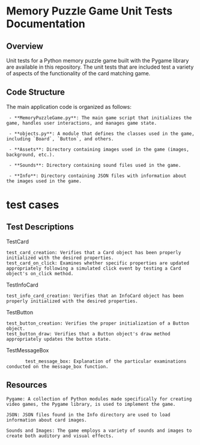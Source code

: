 # Memory Puzzle Game Unit Tests Documentation

## Overview

Unit tests for a Python memory puzzle game built with the Pygame library are available in this repository. The unit tests that are included test a variety of aspects of the functionality of the card matching game.


## Code Structure

The main application code is organized as follows:

     - **MemoryPuzzleGame.py**: The main game script that initializes the game, handles user interactions, and manages game state.

     - **objects.py**: A module that defines the classes used in the game, including `Board`, `Button`, and others.

     - **Assets**: Directory containing images used in the game (images, background, etc.).

     - **Sounds**: Directory containing sound files used in the game.

     - **Info**: Directory containing JSON files with information about the images used in the game.



# test cases
## Test Descriptions
 TestCard

    test_card_creation: Verifies that a Card object has been properly initialized with the desired properties.
    test_card_on_click: Examines whether specific properties are updated appropriately following a simulated click event by testing a Card object's on_click method.

TestInfoCard

    test_info_card_creation: Verifies that an InfoCard object has been properly initialized with the desired properties.


TestButton

    test_button_creation: Verifies the proper initialization of a Button object.
    test_button_draw: Verifies that a Button object's draw method appropriately updates the button state.


TestMessageBox

           test_message_box: Explanation of the particular examinations conducted on the message_box function.


## Resources

    Pygame: A collection of Python modules made specifically for creating video games, the Pygame library, is used to implement the game.

    JSON: JSON files found in the Info directory are used to load information about card images.

    Sounds and Images: The game employs a variety of sounds and images to create both auditory and visual effects.

